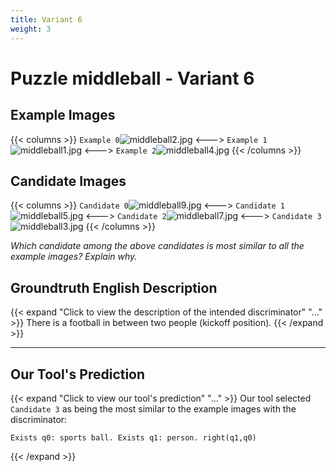 ```yaml
---
title: Variant 6
weight: 3
---
```


# Puzzle middleball - Variant 6

## Example Images
{{< columns >}}
`Example 0`![middleball2.jpg](/natscene_data/images/middleball2.jpg)
<--->
`Example 1`![middleball1.jpg](/natscene_data/images/middleball1.jpg)
<--->
`Example 2`![middleball4.jpg](/natscene_data/images/middleball4.jpg)
{{< /columns >}}

## Candidate Images
{{< columns >}}
`Candidate 0`![middleball9.jpg](/natscene_data/images/middleball9.jpg)
<--->
`Candidate 1`![middleball5.jpg](/natscene_data/images/middleball5.jpg)
<--->
`Candidate 2`![middleball7.jpg](/natscene_data/images/middleball7.jpg)
<--->
`Candidate 3`![middleball3.jpg](/natscene_data/images/middleball3.jpg)
{{< /columns >}}

*Which candidate among the above candidates is most similar to all the example images? Explain why.*

## Groundtruth English Description

{{< expand "Click to view the description of the intended discriminator" "..." >}}
There is a football in between two people (kickoff position).
{{< /expand >}}

---



## Our Tool's Prediction

{{< expand "Click to view our tool's prediction" "..." >}}
Our tool selected `Candidate 3` as being the most similar to the example images with the discriminator:
```plaintext
Exists q0: sports ball. Exists q1: person. right(q1,q0)
```
{{< /expand >}}
